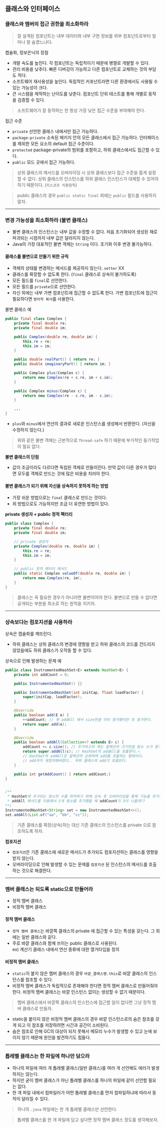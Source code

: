 ## 클래스와 인터페이스

### 클래스와 멤버의 접근 권한을 최소화하라

> 잘 설계된 컴포넌트는 내부 데이터와 내부 구현 정보를 외부 컴포넌트로부터 얼마나 잘 숨겼느냐다.

켭슐화, 정보은닉의 장점
- 개발 속도를 높인다. 각 컴포넌트는 독립적이기 때문에 병렬로 개발할 수 있다.
- 관리 비용을 낮추다. 빠른 디버깅이 가능하고 다른 컴포넌트로 교체하는 것의 부담도 적다.
- 소프트웨어 재사용성을 높인다. 독립적인 커포넌트라면 다른 환경에서도 사용될 수 있는 가능성이 크다.
- 큰 시스템을 제작하는 난이도를 낮춘다. 컴포넌트 단위 테스트를 통해 개별로 동작을 검증할 수 있다.

> 소프트웨어가 잘 동작하는 한 항상 가장 낮은 접근 수준을 부여해야 한다.

접근 수준
- `private` 선언한 클래스 내에서만 접근 가능하다.
- `package-private` 소속된 패키지 안의 모든 클래스에서 접근 가능하다. 인터페이스를 제외한 모든 요소의 default 접근 수준이다.
- `protected` package-private의 범위를 포함하고, 하위 클래스에서도 접근할 수 있다.
- `public` 모드 곳에서 접근 가능하다.

> 상위 클래스의 메서드를 오버라이딩 시 상위 클래스보다 접근 수준을 좁게 설정할 수 없다.
상위 클래스의 인스턴스를 하위 클래스 인스턴스가 대체할 수 있어야 하기 때문이다. (`리스코프 치환원칙`)


> public 클래스의 경우 `public static final` 외에는 `public` 필드를 사용하지 말자.


***

### 변경 가능성을 최소화하라 (불변 클래스)
- 불변 클래스의 인스턴스는 내부 값을 수정할 수 없다.
  처음 초기화되어 생성된 채로 파괴되는 시점까지 내부 값은 달라지지 않는다.
- Java의 가장 대표적인 불변 객체는 `String` 이다. 초기화 이후 변경 불가능하다.

#### 클래스를 불변으로 만들기 위한 규칙
- 객체의 상태를 변경하는 메서드를 제공하지 않는다. `setter` XX
- 클래스를 확장할 수 없도록 한다. (`final` 클래스로 상속이 불가하도록)
- 모든 필드를 `final`로 선언한다.
- 모든 필드를 `private`으로 선언한다.
- 자신 외에는 내부 가변 컴포넌트에 접근할 수 없도록 한다.
  가변 컴포넌트에 접근이 필요하다면 `방어적 복사`를 사용한다.

불변 클래스 예
```java
public final class Complex {
	private final double re;
	private final double im;

	public Complex(double re, double im) {
		this.re = re;
		this.im = im;
	}

	public double realPart() { return re; }
	public double imaginaryPart() { return im; }

	public Complex plus(Complex c) {
		return new Complex(re + c.re, im + c.im);
	}

	public Complex minus(Complex c) {
		return new Complex(re - c.re, im - c.im);
	}

	...
}
```    
- `plus`와 `minus`에서 연산의 결과로 새로운 인스턴스를 생성해서 반환한다. (자신을 수정하지 않는다.)

> 위와 같은 불변 객체는 근본적으로 `Thread-safe` 하기 때문에 부가적인 동기작업이 필요 없다.

**불변 클래스의 단점**
- 값이 조금이라도 다르다면 독립된 객체로 만들어진다.
  만약 값이 다른 경우가 많다면 모두를 객체로 만드는 것에 많은 비용을 치러야 한다.

#### 불변 클래스가 되기 위해 자신을 상속하지 못하게 하는 방법
- 가장 쉬운 방법으로는 `final` 클래스로 만드는 것이다.
- 위 방법으로도 가능하지만 조금 더 유연한 방법이 있다.

**private 생성자 + public 정적 팩터리**
```java
public class Complex {
	private final double re;
	private final double im;

    // private 생성자
	private Complex(double re, double im) {
		this.re = re;
		this.im = im;
	}

	// public 정적 팩터리 메서드
	public static Complex valueOf(double re, double im) {
		return new Complex(re, im);
	}
}
```

> 클래스는 꼭 필요한 경우가 아니라면 불변이어야 한다.
불변으로 만들 수 없다면 공개되는 부분을 최소로 하는 원칙을 지키자.

***

### 상속보다는 컴포지션을 사용하라

상속은 캡슐화를 깨뜨린다.
- 하위 클래스는 상위 클래스의 변경에 영향을 받고 하위 클래스의 코드를 건드리지 않았음에도 하위 클래스가 오작동 할 수 있다.

상속으로 인해 발생하는 문제 예
```java
public class InstrumentedHashSet<E> extends HashSet<E> {
	private int addCount = 0;

	public InstrumentedHashSet() {}

	public InstrumentedHashSet(int initCap, float loadFactor) {
		super(initCap, loadFactor);
	}

	@Override
	public boolean add(E e) {
		++addCount; // 쉣 addAll 에서 size만큼 이미 증가됐지만 또 증가한다.
		return super.add(e);
	}

	@Override
	public boolean addAll(Collection<? extends E> c) {
		addCount += c.size(); // 추가하고자 하는 컬렉션의 크기만큼 원소 수가 증가한다.
		return super.addAll(c); // HashSet의 addAll을 호출한다.ㄴ
		// HashSet의 addAll은 컬렉션의 순회하며 add를 호출하는 형태이다.
		// add까지 재정의해버렸다.. 하위 클래스의 add가 호출된다.
	}

	public int getAddCount() { return addCount;}
}


/**
 * HashSet에 추가되는 원소의 수를 파악하기 위해 상속 후 오버라이딩을 통해 기능을 추가했다.
 * addAll 메서드를 이용해서 3개 원소를 추가했을 때 addCount가 3이 나올까??  
**/
InstrumentedHashSet<String> set = new InstrumentedHashSet<>();
set.addAll(List.of("aa", "bb", "cc"));
```

> 기존 클래스를 확장(상속)하는 대신 기존 클래스의 인스턴스를 private 으로 참조하도록 하자.

**컴포지션**
- `컴포지션`은 기존 클래스에 새로운 메서드가 추가되도 컴포지션하는 클래스를 영향을 받지 않는다.
- 오버라이딩으로 인해 발생할 수 있는 문제를 `컴포지션` 된 인스턴스의 메서드를 호출하는 것으로 해결한다.

***

### 멤버 클래스는 되도록 static으로 만들어라

- 정적 멤버 클래스
- 비정적 멤버 클래스


#### 정적 멤버 클래스
- `정적 멤버 클래스`는 바깥쪽 클래스의 private 에 접근할 수 있는 특성을 갖는다.
  그 외에는 일반 클래스와 같다. 
- 주로 바깥 클래스와 함께 쓰이는 public 클래스로 사용된다.  
ex) 계산기 클래스 내에서 연산 종류에 대한 열거타입을 정의

#### 비정적 멤버 클래스
- `static`이 붙지 않은 멤버 클래스의 경우 `바깥_클래스명.this`로 바깥 클래스의 인스턴스를 참조할 수 있다.
- 비정적 멤버 클래스가 독립적으로 존재해야 한다면 정적 멤버 클래스로 만들어줘야 한다.
  비정적 멤버 클래스는 바깥 인스턴스 없이는 생성할 수 없기 때문이다.

> 멤버 클래스에서 바깥쪽 클래스의 인스턴스에 접근할 일이 없다면 그냥 정적 멤버 클래스로 만들자.

- static을 붙이지 않은 비정적 멤버 클래스의 경우 바깥 인스턴스로의 숨은 참조를 갖게 되고 이 참조를 저장하려면 시간과 공간이 소비된다.
- 숨은 참조로 인해 GC의 대상이 되지 못해서 메모리 누수가 발생할 수 있고 눈에 보이지 않기 때문에 원인을 발견하기도 힘들다.


***

### 톱레벨 클래스는 한 파일에 하나만 담으라
- 하나의 파일에 여러 개 톱레벨 클래스(일반 클래스)를 여러 개 선언해도 에러가 발생하지는 않는다.
- 하지만 굳이 멤버 클래스가 아닌 톱레벨 클래스를 하나의 파일에 같이 선언할 필요는 없다.
- 한 개 파일 내에서 컴파일러가 어떤 톱레벨 클래스를 먼저 컴파일하냐에 따라서 동작이 달라질 수 있다.

> 하나의 `.java` 파일에는 한 개 톱레벨 클래스만 선언한다.

> 톱레벨 클래스를 한 개 파일에 담고 싶다면 정적 멤버 클래스 정도를 생각해보자.





